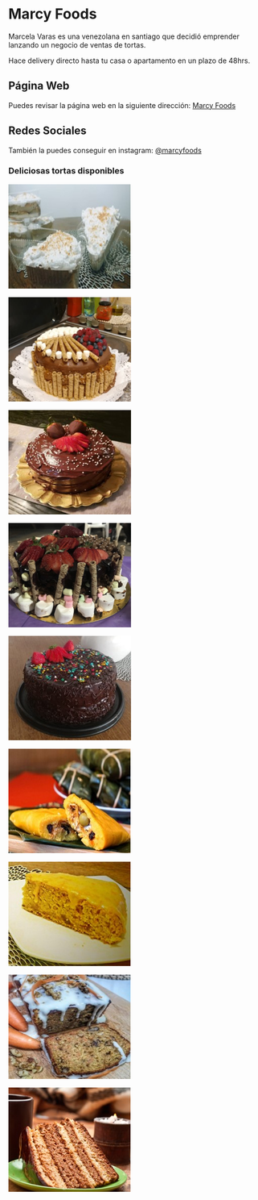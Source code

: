 
# Marcy Foods

Marcela Varas es una venezolana en santiago que decidió emprender lanzando un negocio de ventas de tortas.

Hace delivery directo hasta tu casa o apartamento en un plazo de 48hrs.

## Página Web

Puedes revisar la página web en la siguiente dirección: [Marcy Foods](https://marcy-foods.web.app/)

## Redes Sociales 

También la puedes conseguir en instagram: [@marcyfoods](https://www.instagram.com/marcyfoods/?hl=es-la)

### Deliciosas tortas disponibles

![](src/assets/img/bienmesabe.jpg)

![](src/assets/img/torta1.png)

![](src/assets/img/torta2.jpg)

![](src/assets/img/torta3.png)

![](src/assets/img/torta4.jpg)

![](src/assets/img/hallaca1.jpg)

![](src/assets/img/zanahoria.jpg)

![](src/assets/img/zanahoria2.jpg)

![](src/assets/img/referencial.jpg)
